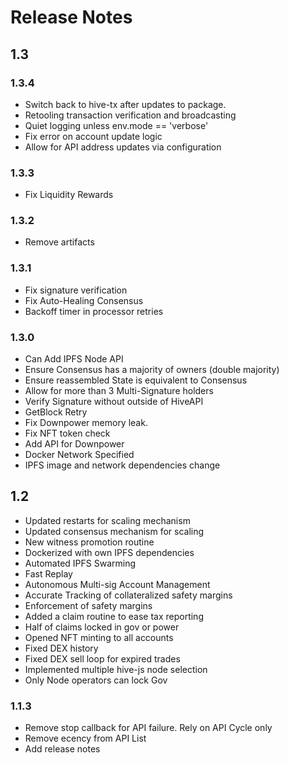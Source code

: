 # Release Notes

## 1.3

### 1.3.4

* Switch back to hive-tx after updates to package.
* Retooling transaction verification and broadcasting
* Quiet logging unless env.mode == 'verbose'
* Fix error on account update logic
* Allow for API address updates via configuration

### 1.3.3

* Fix Liquidity Rewards

### 1.3.2

* Remove artifacts

### 1.3.1

* Fix signature verification
* Fix Auto-Healing Consensus
* Backoff timer in processor retries

### 1.3.0

* Can Add IPFS Node API
* Ensure Consensus has a majority of owners (double majority)
* Ensure reassembled State is equivalent to Consensus
* Allow for more than 3 Multi-Signature holders
* Verify Signature without outside of HiveAPI
* GetBlock Retry
* Fix Downpower memory leak.
* Fix NFT token check
* Add API for Downpower
* Docker Network Specified
* IPFS image and network dependencies change

## 1.2

* Updated restarts for scaling mechanism
* Updated consensus mechanism for scaling
* New witness promotion routine
* Dockerized with own IPFS dependencies
* Automated IPFS Swarming
* Fast Replay
* Autonomous Multi-sig Account Management
* Accurate Tracking of collateralized safety margins
* Enforcement of safety margins
* Added a claim routine to ease tax reporting
* Half of claims locked in gov or power
* Opened NFT minting to all accounts
* Fixed DEX history
* Fixed DEX sell loop for expired trades
* Implemented multiple hive-js node selection
* Only Node operators can lock Gov 

### 1.1.3

* Remove stop callback for API failure. Rely on API Cycle only
* Remove ecency from API List
* Add release notes
